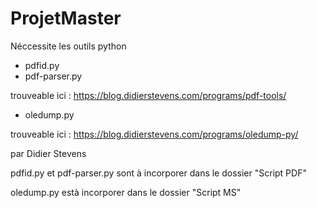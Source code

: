 # ProjetMaster

Néccessite les outils python 
- pdfid.py
- pdf-parser.py

trouveable ici : https://blog.didierstevens.com/programs/pdf-tools/

- oledump.py

trouveable ici : https://blog.didierstevens.com/programs/oledump-py/

par Didier Stevens


pdfid.py et pdf-parser.py sont à incorporer dans le dossier "Script PDF"

oledump.py està incorporer dans le dossier "Script MS"
